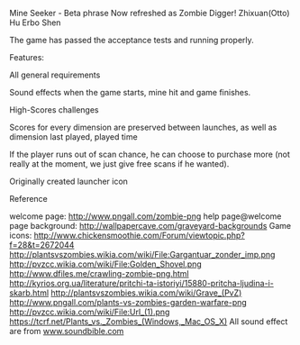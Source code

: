 Mine Seeker - Beta phrase
Now refreshed as Zombie Digger!
Zhixuan(Otto) Hu
Erbo Shen


The game has passed the acceptance tests and running properly.

Features:

All general requirements

Sound effects when the game starts, mine hit and game finishes.

High-Scores challenges

Scores for every dimension are preserved between launches, as well as dimension last played, played time

If the player runs out of scan chance, he can choose to purchase more (not really at the moment, we just give free scans if he wanted).

Originally created launcher icon

Reference

welcome page:
http://www.pngall.com/zombie-png
help page@welcome page background:
http://wallpapercave.com/graveyard-backgrounds
Game icons:
http://www.chickensmoothie.com/Forum/viewtopic.php?f=28&t=2672044
http://plantsvszombies.wikia.com/wiki/File:Gargantuar_zonder_imp.png
http://pvzcc.wikia.com/wiki/File:Golden_Shovel.png
http://www.dfiles.me/crawling-zombie-png.html
http://kyrios.org.ua/literature/pritchi-ta-istoriyi/15880-pritcha-ljudina-i-skarb.html
http://plantsvszombies.wikia.com/wiki/Grave_(PvZ)
http://www.pngall.com/plants-vs-zombies-garden-warfare-png
http://pvzcc.wikia.com/wiki/File:Url_(1).png
https://tcrf.net/Plants_vs._Zombies_(Windows,_Mac_OS_X)
All sound effect are from
www.soundbible.com
